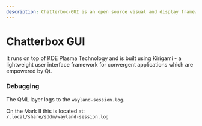 ```yaml
---
description: Chatterbox-GUI is an open source visual and display framework for Chatterbox.
---
```


# Chatterbox GUI

It runs on top of KDE Plasma Technology and is built using Kirigami - a lightweight user interface framework for convergent applications which are empowered by Qt.

### Debugging

The QML layer logs to the `wayland-session.log`. 

On the Mark II this is located at:  
 `/.local/share/sddm/wayland-session.log`

